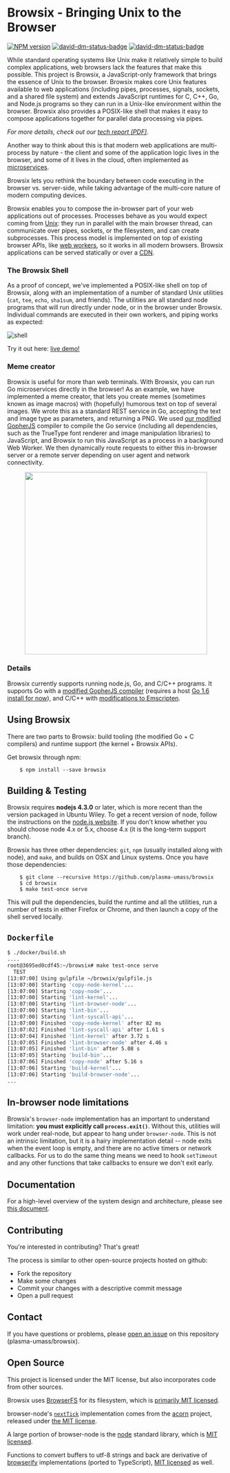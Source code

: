 Browsix - Bringing Unix to the Browser
======================================

[![NPM version](https://badge.fury.io/js/browsix.svg)](http://badge.fury.io/js/browsix)
[![david-dm-status-badge](https://david-dm.org/plasma-umass/browsix.svg)](https://david-dm.org/jvilk/browserfs#info=dependencies&view=table)
[![david-dm-status-badge](https://david-dm.org/plasma-umass/browsix/dev-status.svg)](https://david-dm.org/plasma-umass/browsix#info=devDependencies&view=table)

While standard operating systems like Unix make it relatively simple
to build complex applications, web browsers lack the features that
make this possible.  This project is Browsix, a JavaScript-only
framework that brings the essence of Unix to the browser. Browsix
makes core Unix features available to web applications (including
pipes, processes, signals, sockets, and a shared file system) and
extends JavaScript runtimes for C, C++, Go, and Node.js programs so
they can run in a Unix-like environment within the browser. Browsix
also provides a POSIX-like shell that makes it easy to compose
applications together for parallel data processing via pipes.

*For more details, check out our [tech
report (PDF)](https://web.cs.umass.edu/publication/details.php?id=2414)*.


Another way to think about this is that modern web applications are
multi-process by nature - the client and some of the application logic
lives in the browser, and some of it lives in the cloud, often
implemented as
[microservices](https://en.wikipedia.org/wiki/Microservices).

Browsix lets you rethink the boundary between code executing in the
browser vs. server-side, while taking advantage of the multi-core
nature of modern computing devices.

Browsix enables you to compose the in-browser part of your web
applications out of processes.  Processes behave as you would expect
coming from [Unix](https://en.wikipedia.org/wiki/Unix): they run in
parallel with the main browser thread, can communicate over pipes,
sockets, or the filesystem, and can create subprocesses.  This process
model is implemented on top of existing browser APIs, like [web
workers](https://en.wikipedia.org/wiki/Web_worker), so it works in all
modern browsers.  Browsix applications can be served statically or
over a [CDN](https://en.wikipedia.org/wiki/Content_delivery_network).

### The Browsix Shell

As a proof of concept, we've implemented a POSIX-like shell on top of
Browsix, along with an implementation of a number of standard Unix
utilities (`cat`, `tee`, `echo`, `sha1sum`, and friends).  The
utilities are all standard node programs that will run directly under
node, or in the browser under Browsix.  Individual commands are
executed in their own workers, and piping works as expected:

![shell](doc/img/shell.png)

Try it out here: [live demo!](https://unix.bpowers.net/)

### Meme creator

Browsix is useful for more than web terminals.  With Browsix, you can
run Go microservices directly in the browser!  As an example, we have
implemented a meme creator, that lets you create memes (sometimes
known as image macros) with (hopefully) humorous text on top of
several images.  We wrote this as a standard REST service in Go,
accepting the text and image type as parameters, and returning a PNG.
We used [our modified
GopherJS](https://github.com/bpowers/browsix-gopherjs) compiler to
compile the Go service (including all dependencies, such as the
TrueType font renderer and image manipulation libraries) to
JavaScript, and Browsix to run this JavaScript as a process in a
background Web Worker.  We then dynamically route requests to either
this in-browser server or a remote server depending on user agent and
network connectivity.

<div style="text-align:center"><img src="doc/meme_screenshot.png" width="423"></div>

### Details

Browsix currently supports running node.js, Go, and C/C++ programs.
It supports Go with a [modified GopherJS
compiler](https://github.com/bpowers/browsix-gopherjs) (requires a
host [Go 1.6 install for
now](https://github.com/bpowers/browsix-gopherjs/issues/2)), and C/C++
with [modifications to
Emscripten](https://github.com/bpowers/emscripten/tree/_browsix).


Using Browsix
-------------

There are two parts to Browsix: build tooling (the modified Go + C
compilers) and runtime support (the kernel + Browsix APIs).

Get browsix through npm:

```
    $ npm install --save browsix
```


Building & Testing
------------------

Browsix requires **nodejs 4.3.0** or later, which is more recent than
the version packaged in Ubuntu Wiley.  To get a recent version of
node, follow the instructions on the [node.js
website](https://nodejs.org/en/download/package-manager/#debian-and-ubuntu-based-linux-distributions).
If you don't know whether you should choose node 4.x or 5.x, choose
4.x (it is the long-term support branch).

Browsix has three other dependencies: `git`, `npm` (usually installed
along with node), and `make`, and builds on OSX and Linux systems.
Once you have those dependencies:

```
    $ git clone --recursive https://github.com/plasma-umass/browsix
    $ cd browsix
    $ make test-once serve
```

This will pull the dependencies, build the runtime and all the
utilities, run a number of tests in either Firefox or Chrome, and then
launch a copy of the shell served locally.

`Dockerfile`
-----------

```sh
$ ./docker/build.sh
....
root@3695ed0cdf45:~/browsix# make test-once serve
  TEST
[13:07:00] Using gulpfile ~/browsix/gulpfile.js
[13:07:00] Starting 'copy-node-kernel'...
[13:07:00] Starting 'copy-node'...
[13:07:00] Starting 'lint-kernel'...
[13:07:00] Starting 'lint-browser-node'...
[13:07:00] Starting 'lint-bin'...
[13:07:00] Starting 'lint-syscall-api'...
[13:07:00] Finished 'copy-node-kernel' after 82 ms
[13:07:02] Finished 'lint-syscall-api' after 1.61 s
[13:07:04] Finished 'lint-kernel' after 3.72 s
[13:07:05] Finished 'lint-browser-node' after 4.46 s
[13:07:05] Finished 'lint-bin' after 5.08 s
[13:07:05] Starting 'build-bin'...
[13:07:06] Finished 'copy-node' after 5.16 s
[13:07:06] Starting 'build-kernel'...
[13:07:06] Starting 'build-browser-node'...
...
```

In-browser node limitations
---------------------------

Browsix's `browser-node` implementation has an important to understand
limitation: **you must explicitly call `process.exit()`**.  Without
this, utilities will work under real-node, but appear to hang under
`browser-node`.  This is not an intrinsic limitation, but it is a
hairy implementation detail -- node exits when the event loop is
empty, and there are no active timers or network callbacks.  For us to
do the same thing means we need to hook `setTimeout` and any other
functions that take callbacks to ensure we don't exit early.


Documentation
-------------

For a high-level overview of the system design and architecture,
please see [this document](doc/report.pdf).


Contributing
------------

You're interested in contributing?  That's great!

The process is similar to other open-source projects hosted on github:

* Fork the repository
* Make some changes
* Commit your changes with a descriptive commit message
* Open a pull request


Contact
-------

If you have questions or problems, please [open an
issue](https://github.com/plasma-umass/browsix/issues) on this
repository (plasma-umass/browsix).


Open Source
-----------

This project is licensed under the MIT license, but also incorporates
code from other sources.

Browsix uses [BrowserFS](https://github.com/jvilk/BrowserFS) for its
filesystem, which is [primarily MIT licensed](LICENSE.browserfs).

browser-node's [`nextTick`](src/browser-node/browser-node.ts#L114)
implementation comes from the
[acorn](https://github.com/ternjs/acorn) project, released under [the
MIT license](LICENSE.acorn).

A large portion of browser-node is the
[node](https://github.com/nodejs/node) standard library, which is [MIT
licensed](LICENSE.node).

Functions to convert buffers to utf-8 strings and back are derivative
of
[browserify](https://github.com/substack/node-browserify/blob/master/LICENSE)
implementations (ported to TypeScript), [MIT
licensed](LICENSE.browserify) as well.
